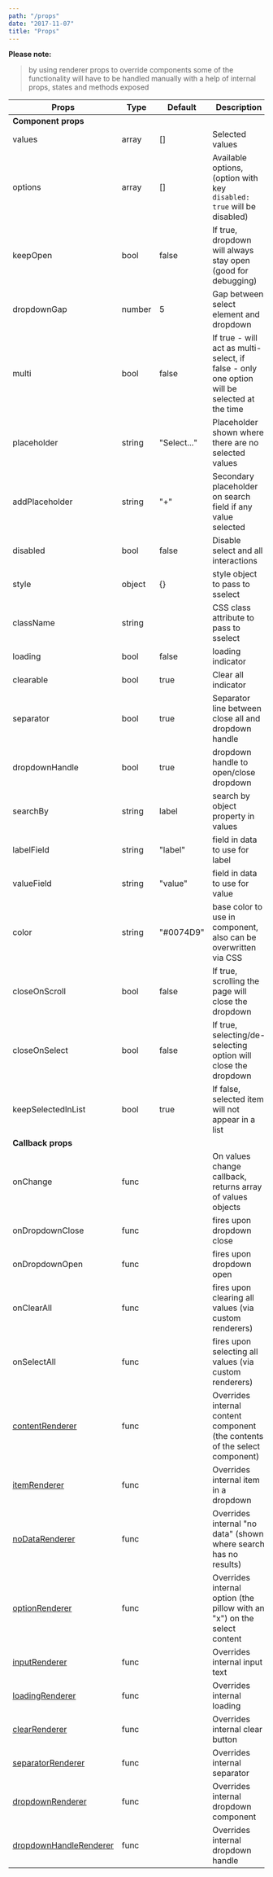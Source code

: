 ```yaml
---
path: "/props"
date: "2017-11-07"
title: "Props"
---
```


**Please note:**

> by using renderer props to override components some of the functionality will have to be handled manually with a help of internal props, states and methods exposed

| Props                  | Type   | Default     | Description                                                                                 |
|------------------------|--------|-------------|---------------------------------------------------------------------------------------------|
| **Component props** ||||
| values                 | array  | []          | Selected values                                                                             |
| options                | array  | []          | Available options, (option with key `disabled: true` will be disabled)                                                                           |
| keepOpen               | bool   | false       | If true, dropdown will always stay open (good for debugging)                                |
| dropdownGap            | number | 5           | Gap between select element and dropdown                                                     |
| multi                  | bool   | false        | If true - will act as multi-select, if false - only one option will be selected at the time |
| placeholder            | string | "Select..." | Placeholder shown where there are no selected values                                        |
| addPlaceholder         | string | "+"         | Secondary placeholder on search field if any value selected                                 |
| disabled               | bool   | false       | Disable select and all interactions                                                         |
| style                  | object | {}          | style object to pass to sselect                                                             |
| className              | string |             | CSS class attribute to pass to sselect                                                      |
| loading                | bool   | false       | loading indicator                                                                           |
| clearable              | bool   | true        | Clear all indicator                                                                         |
| separator              | bool   | true        | Separator line between close all and dropdown handle                                        |
| dropdownHandle         | bool   | true        | dropdown handle to open/close dropdown                                                      |
| searchBy               | string | label       | search by object property in values                                                         |
| labelField               | string | "label"       | field in data to use for label                                                         |
| valueField               | string | "value"       | field in data to use for value                                                         |
| color               | string | "#0074D9"       | base color to use in component, also can be overwritten via CSS                                                         |
| closeOnScroll          | bool   | false       | If true, scrolling the page will close the dropdown                                         |
| closeOnSelect          | bool   | false       | If true, selecting/de-selecting option will close the dropdown                                         |
| keepSelectedInList          | bool   | true       | If false, selected item will not appear in a list                                         |
| **Callback props** ||||
| onChange               | func   |             | On values change callback, returns array of values objects |
| onDropdownClose        | func   |             | fires upon dropdown close                                                                   |
| onDropdownOpen         | func   |             | fires upon dropdown open                                                                    |
| onClearAll             | func   |             | fires upon clearing all values (via custom renderers)                                       |
| onSelectAll            | func   |             | fires upon selecting all values (via custom renderers)                                      |
| [contentRenderer](/prop/content-renderer)        | func   |             | Overrides internal content component (the contents of the select component)                |
| [itemRenderer](/prop/item-renderer)           | func   |             | Overrides internal item in a dropdown                                                       |
| [noDataRenderer](/prop/no-data-renderer)         | func   |             | Overrides internal "no data" (shown where search has no results)                            |
| [optionRenderer](/prop/option-renderer)         | func   |             | Overrides internal option (the pillow with an "x") on the select content                    |
| [inputRenderer](/prop/input-renderer)          | func   |             | Overrides internal input text                                                               |
| [loadingRenderer](/prop/loading-renderer)        | func   |             | Overrides internal loading                                                                  |
| [clearRenderer](/prop/clear-renderer)          | func   |             | Overrides internal clear button                                                             |
| [separatorRenderer](/prop/separator-renderer)      | func   |             | Overrides internal separator                                                                |
| [dropdownRenderer](/prop/dropdown-renderer)       | func   |             | Overrides internal dropdown component                                                       |
| [dropdownHandleRenderer](/prop/dropdown-handle-renderer) | func   |             | Overrides internal dropdown handle                                                          |
